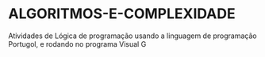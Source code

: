 # ALGORITMOS-E-COMPLEXIDADE
Atividades de Lógica de programação usando a linguagem de programação Portugol, e rodando no programa Visual G
